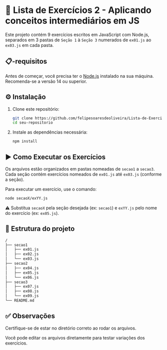 # 📝 Lista de Exercícios 2 - Aplicando conceitos intermediários em JS

Este projeto contém 9 exercícios escritos em JavaScript com Node.js, separados em 3 pastas de `Seção 1` à `Seção 3` numerados de `ex01.js` ao `ex03.js` em cada pasta.

## 📋-requisitos

Antes de começar, você precisa ter o [Node.js](https://nodejs.org/) instalado na sua máquina. Recomenda-se a versão 14 ou superior.

## ⚙️ Instalação

1. Clone este repositório:

    ```bash
    git clone https://github.com/felipesoaresdeoliveira/Lista-de-Exercicios-2-Mais-pra-ti
    cd seu-repositorio
    ```

2. Instale as dependências necessária:

    ```bash
    npm install
    ```
    
## ▶️ Como Executar os Exercícios

Os arquivos estão organizados em pastas nomeadas de `secao1` a `secao3`. Cada seção contém exercícios nomeados de `ex01.js` até `ex03.js` (conforme a seção).

Para executar um exercício, use o comando:

```bash
node secaoX/exYY.js
```

⚠️ Substitua `secaoX` pela seção desejada (ex: `secao1`) e `exYY.js` pelo nome do exercício (ex: `ex05.js`).


## 🧾 Estrutura do projeto

```bash
/
├── secao1
│   ├── ex01.js
│   ├── ex02.js
│   └── ex03.js
├── secao2
│   ├── ex04.js
│   ├── ex05.js
│   └── ex06.js
├── secao3
│   ├── ex07.js
│   ├── ex08.js
│   └── ex09.js
└── README.md

```

## ✅ Observações

Certifique-se de estar no diretório correto ao rodar os arquivos.

Você pode editar os arquivos diretamente para testar variações dos exercícios.

